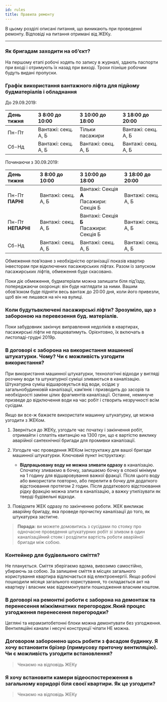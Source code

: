 ```yaml
---
id: rules
title: Правила ремонту
---
```


В цьому розділі описані питання, що виникають при проведенні ремонту.
Відповіді на питання отримані від ЖЕКу.

___________

### Як бригадам заходити на об’єкт?

На першому етапі робочі ходять по запису в журналі, здають паспорти при вході
і отримують їх назад при виході. Трохи пізніше робочим будуть видані пропуски.

### Графік використання вантажного ліфта для підйому будматеріалів і обладнання

До 29.09.2019:

| День тижня | З 8:00 до 10:00     | З 10:00 до 18:00    | З 18:00 до 20:00    |
|:-----------|:--------------------|:--------------------|:--------------------|
| Пн-Пт      | Вантажі: секц. А, Б | Тільки пасажири     | Вантажі: секц. А, Б |
| Сб-Нд      | Вантажі: секц. А, Б | Вантажі: секц. А, Б | Вантажі: секц. А, Б |

Починаючи з 30.09.2019:

| День тижня             | З 8:00 до 10:00     | З 10:00 до 18:00                              | З 18:00 до 20:00    |
|:-----------------------|:--------------------|:----------------------------------------------|:--------------------|
| Пн-Пт<br />__ПАРНІ__   | Вантажі: секц. А, Б | Вантажі: Секція __А__<br />Пасажири: Секція Б | Вантажі: секц. А, Б |
| Пн-Пт<br />__НЕПАРНІ__ | Вантажі: секц. А, Б | Вантажі: Секція __Б__<br />Пасажири: Секція Б | Вантажі: секц. А, Б |
| Сб-Нд                  | Вантажі: секц. А, Б | Вантажі: секц. А, Б                           | Вантажі: секц. А, Б |

Обмеження пов’язане з необхідністю організації показів квартир
інвесторам при відключених пасажирських ліфтах. Разом із запуском
пасажирських ліфтів, обмеження буде скасовано.

Поки діє обмеження, будматеріали можна залишати біля під’їзду,
попереджаючи охоронця: він буде наглядати за ними. Вашим обов’язком буде
підняти весь вантаж до 20:00 дня, коли його привезли, щоб він не лишався
на ніч на вулиці.

### Коли будутьвключені пасажирські ліфти? Зрозуміло, що з забороною на перевезення буд. матеріалів. 

Поки забудовник закінчує виправлення недоліків в
квартирах, пасажирські ліфти не працюватимуть. Орієнтовно, їх включать в
листопаді-грудні 2019р.

### В договорі є заборона на використання машинної штукатурки. Чому? Чи є можливість узгодити використання?

При використання машинної штукатурки, технологічні відходи у вигляді
розчину води та штукатурної суміші зливаються в каналізацію. Штукатурна
суміш відшаровується від води, осідає у загальнобудинковій каналізації,
кам’яніє і призводить до засорів та необхідності заміни цілих фрагментів
каналізації. Останнє, неминуче призведе до відключення води на час робіт
і створить незручності всім сусідам.

Якщо ви все-ж бажаєте використати машинну штукатурку, це можна узгодити з ЖЕКом.

1. Зверніться до ЖЕКу, узгодьте час початку і закінчення робіт,
   отримайти і сплатіть квитанцію на 1300 грн, що є вартістю виклику
   аварійної сантехнічної бригади для промивки каналізації.
   
2. Узгодьте час проведення ЖЕКом інструктажу для вашої бригади машинної
   штукатурки. Ключовий пункт інструктажу:
   
   - __Відпрацьовану воду не можна зливати одразу__ в каналізацію. Спочатку
   зливаємо в бочку, залишаємо бочку в спокої мінімум на 1 годину для
   відшаровування важкої фракції. Після цього воду або використати повторно, або перелити
   в бочку для додаткого відстоювання протягом 2 годин. Після додаткового відстоювання рідку
   фракцію можна злити в каналізацію, а важку утилізувати як тверді будівельні відходи.
   
3. Повідомте ЖЕК одразу по закінченню роботи. ЖЕК викликає аварійну
   бригаду, яка проведе прочистку каналізації до того, як штукатурка
   застигне.

> **Порада:** ви можете домовитись з сусідами по стояку про одночасне
проведення штукатурних робіт зі зливом в один каналізаційний стояк і
розділити вартість роботи аварійної бригади між собою.

### Контейнер для будівельного сміття?

Не планується. Сміття зберігаємо вдома, вивозимо самостійно, убираючь за собою.
За залишене сміття в місцях загального користування квартира відлючається від
електроенергії. Якщо робочі пошкодили місяця загального користування, то складається
акт на квартиру і власник має відремонтувати пошкодження власним коштом.

### В договорі на ремонтні роботи є заборона на демонтаж та перенесення міжкімнатних перегородок.Який процес узгодження перенесення перегородки?

Цегляні та керамзитобетонні блоки можна демонтувати без узгодження. 
Вентиляційні канали і несучі конструкції чіпати НЕ можна.

### Договором заборонено щось робити з фасадом будинку. Я хочу встановити брізер (примусову приточну вентиляцію). Чи є можливість узгодити встановлення?

> Чекаємо на відповідь ЖЕКу

### Я хочу встановити камери відеоспостереження в загальному коридорі біля своєї квартири. Як це узгодити?

> Чекаємо на відповідь ЖЕКу
